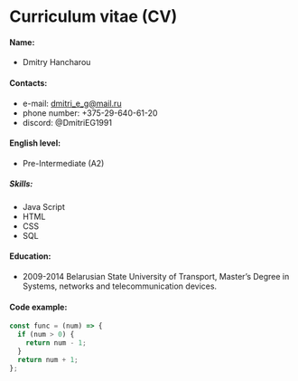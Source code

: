 # Curriculum vitae (CV)

#### Name: 
* Dmitry Hancharou

#### Contacts:
* e-mail: dmitri_e_g@mail.ru
* phone number: +375-29-640-61-20
* discord: @DmitriEG1991

#### English level: 
* Pre-Intermediate (A2)

##### Skills:
* Java Script
* HTML
* CSS
* SQL

#### Education: 
* 2009-2014 Belarusian State University of Transport, Master’s Degree in Systems, networks and telecommunication devices.

#### Code example:
```javascript
const func = (num) => {
  if (num > 0) {
    return num - 1;
  }
  return num + 1;
};
```
